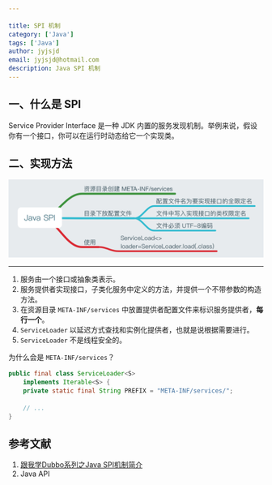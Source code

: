```yaml
---

title: SPI 机制
category: ['Java']
tags: ['Java']
author: jyjsjd
email: jyjsjd@hotmail.com
description: Java SPI 机制
---
```


## 一、什么是 SPI
Service Provider Interface 是一种 JDK 内置的服务发现机制。举例来说，假设你有一个接口，你可以在运行时动态给它一个实现类。

## 二、实现方法

![spi](/assets/img/spi.png)

---

1. 服务由一个接口或抽象类表示。
2. 服务提供者实现接口，子类化服务中定义的方法，并提供一个不带参数的构造方法。
3. 在资源目录 `META-INF/services` 中放置提供者配置文件来标识服务提供者，**每行一个**。
4. `ServiceLoader` 以延迟方式查找和实例化提供者，也就是说根据需要进行。
5. `ServiceLoader` 不是线程安全的。

为什么会是 `META-INF/services`？

```java
public final class ServiceLoader<S>
    implements Iterable<S> {
    private static final String PREFIX = "META-INF/services/";

    // ...
}
```

## 参考文献
1. [跟我学Dubbo系列之Java SPI机制简介](http://www.jianshu.com/p/46aa69643c97)
2. Java API
